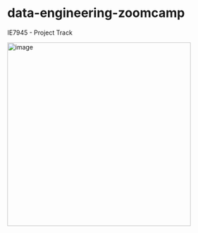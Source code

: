 # data-engineering-zoomcamp
IE7945 - Project Track

<img width="416" alt="image" src="https://github.com/surbhiwahie/data-engineering-zoomcamp/assets/24772688/d3966022-26e0-4bd7-989f-cbeaf9d565dc">
